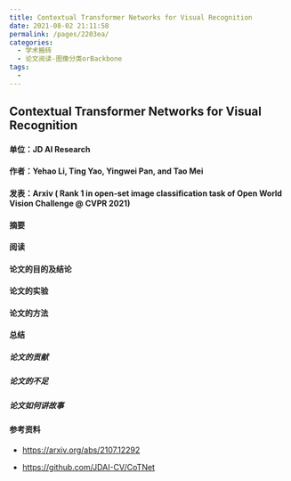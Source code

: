 ```yaml
---
title: Contextual Transformer Networks for Visual Recognition
date: 2021-08-02 21:11:58
permalink: /pages/2203ea/
categories:
  - 学术搬砖
  - 论文阅读-图像分类orBackbone
tags:
  - 
---
```

## Contextual Transformer Networks for Visual Recognition

#### 单位：JD AI Research

#### 作者：Yehao Li, Ting Yao, Yingwei Pan, and Tao Mei

#### 发表：Arxiv ( Rank 1 in open-set image classification task of Open World Vision Challenge @ CVPR 2021)

#### 摘要



#### 阅读

#### 论文的目的及结论



#### 论文的实验



#### 论文的方法



#### 总结

##### 论文的贡献



##### 论文的不足

##### 论文如何讲故事

#### 参考资料

- https://arxiv.org/abs/2107.12292

- https://github.com/JDAI-CV/CoTNet